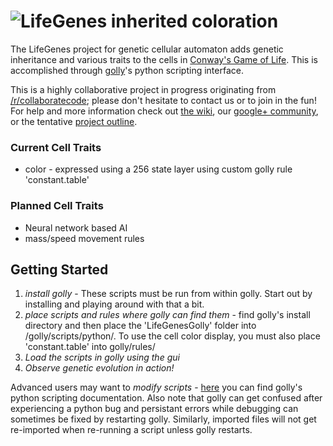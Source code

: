 ![LifeGenes inherited coloration](http://i.imgur.com/Kx7DHmP.png)
==================================================================

The LifeGenes project for genetic cellular automaton adds genetic inheritance and various traits to the cells in [Conway's Game of Life](http://en.wikipedia.org/wiki/Conway's_Game_of_Life). This is accomplished through [golly](http://golly.sourceforge.net/)'s python scripting interface. 

This is a highly collaborative project in progress originating from [/r/collaboratecode](http://www.reddit.com/r/CollaborateCode/); please don't hesitate to contact us or to join in the fun! For help and more information check out [the wiki](https://github.com/7yl4r/LifeGenes/wiki), our [google+ community](https://plus.google.com/communities/117413839180254151272), or the tentative [project outline](https://docs.google.com/document/d/1J2VmziJeNyKQskGeW49x_LJf8Pt3dW5QQK-ghKpZ8bw/edit?usp=sharing).

### Current Cell Traits ###
* color - expressed using a 256 state layer using custom golly rule 'constant.table'

### Planned Cell Traits ###
* Neural network based AI
* mass/speed movement rules

## Getting Started ##
1. *install golly* - These scripts must be run from within golly. Start out by installing and playing around with that a bit.
2. *place scripts and rules where golly can find them* - find golly's install directory and then place the 'LifeGenesGolly' folder into /golly/scripts/python/. To use the cell color display, you must also place 'constant.table' into golly/rules/
3. *Load the scripts in golly using the gui*
4. *Observe genetic evolution in action!*

Advanced users may want to *modify scripts* - [here](http://golly.sourceforge.net/Help/python.html) you can find golly's python scripting documentation. Also note that golly can get confused after experiencing a python bug and persistant errors while debugging can sometimes be fixed by restarting golly. Similarly, imported files will not get re-imported when re-running a script unless golly restarts.
